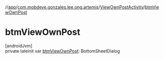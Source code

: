 //[app](../../../index.md)/[com.mobdeve.gonzales.lee.ong.artemis](../index.md)/[ViewOwnPostActivity](index.md)/[btmViewOwnPost](btm-view-own-post.md)

# btmViewOwnPost

[androidJvm]\
private lateinit var [btmViewOwnPost](btm-view-own-post.md): BottomSheetDialog
